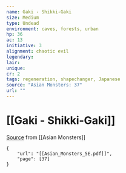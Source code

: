 ```yaml
---
name: Gaki - Shikki-Gaki
size: Medium
type: Undead
environment: caves, forests, urban
hp: 36
ac: 13
initiative: 3
alignment: chaotic evil
legendary: 
lair: 
unique: 
cr: 2
tags: regeneration, shapechanger, Japanese
source: "Asian Monsters: 37"
url: ""
---
```

# [[Gaki - Shikki-Gaki]]

[Source](zotero://open-pdf/library/items/2YJ39RUI?page=37) from [[Asian Monsters]]

```pdf
{
	"url": "[[Asian_Monsters_5E.pdf]]",
	"page": [37]
}
```

